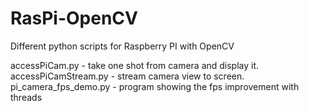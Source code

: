 # RasPi-OpenCV
Different python scripts for Raspberry PI with OpenCV


accessPiCam.py - take one shot from camera and display it.
accessPiCamStream.py - stream camera view to screen.
pi_camera_fps_demo.py - program showing the fps improvement with threads
